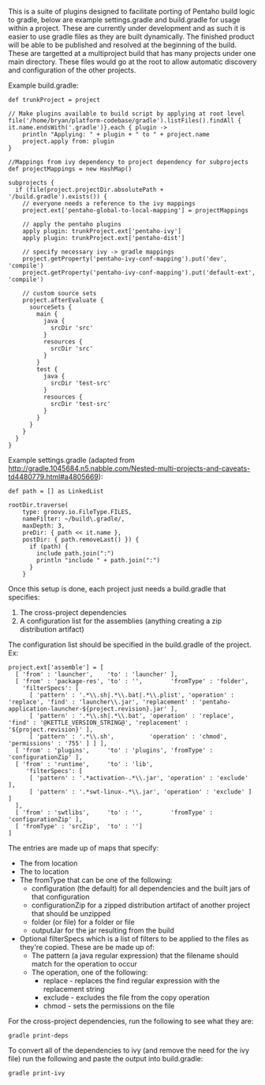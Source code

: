 This is a suite of plugins designed to facilitate porting of Pentaho build logic to gradle, below are example settings.gradle and build.gradle for usage within a project.  These are currently under development and as such it is easier to use gradle files as they are built dynamically.  The finished product will be able to be published and resolved at the beginning of the build. These are targetted at a multiproject build that has many projects under one main directory.  These files would go at the root to allow automatic discovery and configuration of the other projects.

Example build.gradle:

    def trunkProject = project
    
    // Make plugins available to build script by applying at root level
    file('/home/bryan/platform-codebase/gradle').listFiles().findAll { it.name.endsWith('.gradle')}.each { plugin ->
        println "Applying: " + plugin + " to " + project.name
        project.apply from: plugin
    }

    //Mappings from ivy dependency to project dependency for subprojects
    def projectMappings = new HashMap()

    subprojects {
      if (file(project.projectDir.absolutePath + '/build.gradle').exists()) {
        // everyone needs a reference to the ivy mappings
        project.ext['pentaho-global-to-local-mapping'] = projectMappings
        
        // apply the pentaho plugins
        apply plugin: trunkProject.ext['pentaho-ivy']
        apply plugin: trunkProject.ext['pentaho-dist']
        
        // specify necessary ivy -> gradle mappings
        project.getProperty('pentaho-ivy-conf-mapping').put('dev', 'compile')
        project.getProperty('pentaho-ivy-conf-mapping').put('default-ext', 'compile')
        
        // custom source sets
        project.afterEvaluate {
          sourceSets {
            main {
              java {
                srcDir 'src'
              }
              resources {
                srcDir 'src'
              }
            }
            test {
              java {
                srcDir 'test-src'
              }
              resources {
                srcDir 'test-src'
              }
            }
          }
        }
      }
    }

Example settings.gradle (adapted from http://gradle.1045684.n5.nabble.com/Nested-multi-projects-and-caveats-td4480779.html#a4805669):

    def path = [] as LinkedList 

    rootDir.traverse( 
        type: groovy.io.FileType.FILES, 
        nameFilter: ~/build\.gradle/, 
        maxDepth: 3, 
        preDir: { path << it.name }, 
        postDir: { path.removeLast() }) {
          if (path) {
            include path.join(":")
            println "include " + path.join(":")
          }
        }

Once this setup is done, each project just needs a build.gradle that specifies:

1. The cross-project dependencies
2. A configuration list for the assemblies (anything creating a zip distribution artifact)

The configuration list should be specified in the build.gradle of the project.
Ex:

    project.ext['assemble'] = [
      [ 'from' : 'launcher',    'to' : 'launcher' ],
      [ 'from' : 'package-res', 'to' : '',        'fromType' : 'folder',
        'filterSpecs': [
          [ 'pattern' : '.*\\.sh|.*\\.bat|.*\\.plist', 'operation' : 'replace', 'find' : 'launcher\\.jar', 'replacement' : 'pentaho-application-launcher-${project.revision}.jar' ],
          [ 'pattern' : '.*\\.sh|.*\\.bat', 'operation' : 'replace', 'find' : '@KETTLE_VERSION_STRING@', 'replacement' : '${project.revision}' ],
          [ 'pattern' : '.*\\.sh',          'operation' : 'chmod', 'permissions' : '755' ] ] ],
      [ 'from' : 'plugins',     'to' : 'plugins', 'fromType' : 'configurationZip' ],
      [ 'from' : 'runtime',     'to' : 'lib',
         'filterSpecs': [
          [ 'pattern' : '.*activation-.*\\.jar', 'operation' : 'exclude' ],
          [ 'pattern' : '.*swt-linux-.*\\.jar', 'operation' : 'exclude' ] ]
      ],
      [ 'from' : 'swtlibs',     'to' : '',        'fromType' : 'configurationZip' ],
      [ 'fromType' : 'srcZip',  'to' : '']
    ]

The entries are made up of maps that specify:
* The from location
* The to location
* The fromType that can be one of the following:
    + configuration (the default) for all dependencies and the built jars of that configuration
    + configurationZip for a zipped distribution artifact of another project that should be unzipped
    + folder (or file) for a folder or file
    + outputJar for the jar resulting from the build
* Optional filterSpecs which is a list of filters to be applied to the files as they're copied.  These are be made up of:
    + The pattern (a java regular expression) that the filename should match for the operation to occur
    + The operation, one of the following:
        + replace - replaces the find regular expression with the replacement string
        + exclude - excludes the file from the copy operation
        + chmod - sets the permissions on the file

For the cross-project dependencies, run the following to see what they are:

    gradle print-deps
    
To convert all of the dependencies to ivy (and remove the need for the ivy file) run the following and paste the output into build.gradle:

    gradle print-ivy
